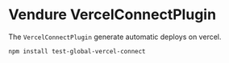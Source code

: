 # Vendure VercelConnectPlugin

The `VercelConnectPlugin` generate automatic deploys on vercel.

`npm install test-global-vercel-connect`
